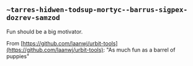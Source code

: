 ## `~tarres-hidwen-todsup-mortyc--barrus-sigpex-dozrev-samzod`
Fun should be a big motivator.

From [https://github.com/laanwj/urbit-tools](https://github.com/laanwj/urbit-tools): "As much fun as a barrel of puppies"